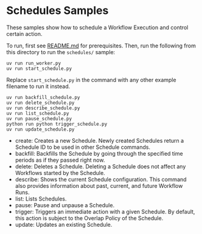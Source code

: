 # Schedules Samples

These samples show how to schedule a Workflow Execution and control certain action.

To run, first see [README.md](../README.md) for prerequisites. Then, run the following from this directory to run the `schedules/` sample:

    uv run run_worker.py
    uv run start_schedule.py

Replace `start_schedule.py` in the command with any other example filename to run it instead.

    uv run backfill_schedule.py
    uv run delete_schedule.py
    uv run describe_schedule.py
    uv run list_schedule.py
    uv run pause_schedule.py
    python run python trigger_schedule.py
    uv run update_schedule.py

- create: Creates a new Schedule. Newly created Schedules return a Schedule ID to be used in other Schedule commands.
- backfill: Backfills the Schedule by going through the specified time periods as if they passed right now.
- delete: Deletes a Schedule. Deleting a Schedule does not affect any Workflows started by the Schedule.
- describe: Shows the current Schedule configuration. This command also provides information about past, current, and future Workflow Runs.
- list: Lists Schedules.
- pause: Pause and unpause a Schedule.
- trigger: Triggers an immediate action with a given Schedule. By default, this action is subject to the Overlap Policy of the Schedule.
- update: Updates an existing Schedule.
